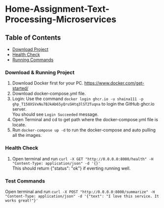 # Home-Assignment-Text-Processing-Microservices

## Table of Contents
- [Download Project](#download--running-project)
- [Health Check](#health-check)
- [Running Commands](#test-commands)

### Download & Running Project
1. Download Docker first for your PC. https://www.docker.com/get-started/ 
2. Download docker-compose.yml file.
3. Login: Use the command `docker login ghcr.io -u shaina111 -p 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` to login the GitHub ghcr.io server.<br>
You should see `Login Succeeded` message.
4. Open Terminal and cd to get path where the docker-compose.yml file is locate.
5. Run `docker-compose up -d` to run the docker-compose and auto pulling all the images.

### Health Check
1. Open terminal and run `curl -X GET "http://0.0.0.0:8000/health" -H "Content-Type: application/json" -d '{}'`<br>
This should return {"status": "ok"} if everting running well.

### Test Commands
Open terminal and run `curl -X POST "http://0.0.0.0:8000/summarize" -H "Content-Type: application/json" -d '{"text": "I love this service. It works great!"}'`


